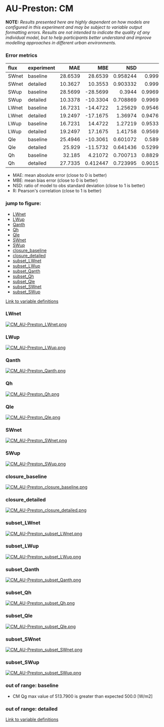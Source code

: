 # AU-Preston: CM

**NOTE:** *Results presented here are highly dependent on how models are configured in this experiment and may be subject to variable output formatting errors. Results are not intended to indicate the quality of any individual model, but to help participants better understand and improve modelling approaches in different urban environments.*

### Error metrics

| flux   | experiment   |     MAE |        MBE |      NSD |        R |
|:-------|:-------------|--------:|-----------:|---------:|---------:|
| SWnet  | baseline     | 28.6539 |  28.6539   | 0.958244 | 0.99991  |
| SWnet  | detailed     | 10.3627 |  10.3553   | 0.903332 | 0.99991  |
| SWup   | baseline     | 28.5699 | -28.5699   | 0.3944   | 0.996948 |
| SWup   | detailed     | 10.3378 | -10.3304   | 0.708869 | 0.996948 |
| LWnet  | baseline     | 16.7231 | -14.4722   | 1.25629  | 0.954694 |
| LWnet  | detailed     | 19.2497 | -17.1675   | 1.36974  | 0.947696 |
| LWup   | baseline     | 16.7231 |  14.4722   | 1.27219  | 0.953377 |
| LWup   | detailed     | 19.2497 |  17.1675   | 1.41758  | 0.956917 |
| Qle    | baseline     | 25.4946 | -10.3061   | 0.601072 | 0.58959  |
| Qle    | detailed     | 25.929  | -11.5732   | 0.641436 | 0.529955 |
| Qh     | baseline     | 32.185  |   4.21072  | 0.700713 | 0.882921 |
| Qh     | detailed     | 27.7335 |   0.412447 | 0.723995 | 0.901571 |

 - MAE: mean absolute error (close to 0 is better)
 - MBE: mean bias error (close to 0 is better)
 - NSD: ratio of model to obs standard deviation (close to 1 is better)
 - R: Pearson's correlation (close to 1 is better)

### jump to figure:
 - [LWnet](#lwnet)
 - [LWup](#lwup)
 - [Qanth](#qanth)
 - [Qh](#qh)
 - [Qle](#qle)
 - [SWnet](#swnet)
 - [SWup](#swup)
 - [closure_baseline](#closure_baseline)
 - [closure_detailed](#closure_detailed)
 - [subset_LWnet](#subset_lwnet)
 - [subset_LWup](#subset_lwup)
 - [subset_Qanth](#subset_qanth)
 - [subset_Qh](#subset_qh)
 - [subset_Qle](#subset_qle)
 - [subset_SWnet](#subset_swnet)
 - [subset_SWup](#subset_swup)

[Link to variable definitions](../modelattrs/variable_definitions.md)

### <a name="lwnet"></a>LWnet
[![CM_AU-Preston_LWnet.png](CM_AU-Preston_LWnet.png)](CM_AU-Preston_LWnet.png)

### <a name="lwup"></a>LWup
[![CM_AU-Preston_LWup.png](CM_AU-Preston_LWup.png)](CM_AU-Preston_LWup.png)

### <a name="qanth"></a>Qanth
[![CM_AU-Preston_Qanth.png](CM_AU-Preston_Qanth.png)](CM_AU-Preston_Qanth.png)

### <a name="qh"></a>Qh
[![CM_AU-Preston_Qh.png](CM_AU-Preston_Qh.png)](CM_AU-Preston_Qh.png)

### <a name="qle"></a>Qle
[![CM_AU-Preston_Qle.png](CM_AU-Preston_Qle.png)](CM_AU-Preston_Qle.png)

### <a name="swnet"></a>SWnet
[![CM_AU-Preston_SWnet.png](CM_AU-Preston_SWnet.png)](CM_AU-Preston_SWnet.png)

### <a name="swup"></a>SWup
[![CM_AU-Preston_SWup.png](CM_AU-Preston_SWup.png)](CM_AU-Preston_SWup.png)

### <a name="closure_baseline"></a>closure_baseline
[![CM_AU-Preston_closure_baseline.png](CM_AU-Preston_closure_baseline.png)](CM_AU-Preston_closure_baseline.png)

### <a name="closure_detailed"></a>closure_detailed
[![CM_AU-Preston_closure_detailed.png](CM_AU-Preston_closure_detailed.png)](CM_AU-Preston_closure_detailed.png)

### <a name="subset_lwnet"></a>subset_LWnet
[![CM_AU-Preston_subset_LWnet.png](CM_AU-Preston_subset_LWnet.png)](CM_AU-Preston_subset_LWnet.png)

### <a name="subset_lwup"></a>subset_LWup
[![CM_AU-Preston_subset_LWup.png](CM_AU-Preston_subset_LWup.png)](CM_AU-Preston_subset_LWup.png)

### <a name="subset_qanth"></a>subset_Qanth
[![CM_AU-Preston_subset_Qanth.png](CM_AU-Preston_subset_Qanth.png)](CM_AU-Preston_subset_Qanth.png)

### <a name="subset_qh"></a>subset_Qh
[![CM_AU-Preston_subset_Qh.png](CM_AU-Preston_subset_Qh.png)](CM_AU-Preston_subset_Qh.png)

### <a name="subset_qle"></a>subset_Qle
[![CM_AU-Preston_subset_Qle.png](CM_AU-Preston_subset_Qle.png)](CM_AU-Preston_subset_Qle.png)

### <a name="subset_swnet"></a>subset_SWnet
[![CM_AU-Preston_subset_SWnet.png](CM_AU-Preston_subset_SWnet.png)](CM_AU-Preston_subset_SWnet.png)

### <a name="subset_swup"></a>subset_SWup
[![CM_AU-Preston_subset_SWup.png](CM_AU-Preston_subset_SWup.png)](CM_AU-Preston_subset_SWup.png)

### out of range: baseline

 - CM Qg max value of 513.7900 is greater than expected 500.0 [W/m2]

### out of range: detailed



[Link to variable definitions](../modelattrs/variable_definitions.md)

